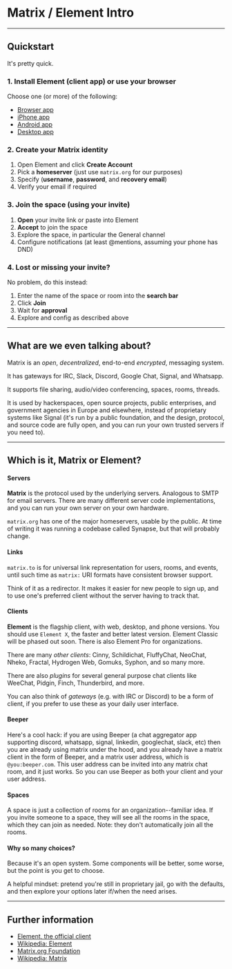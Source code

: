 # Matrix / Element Intro

---------------------------------------------------------------------------

## Quickstart

It's pretty quick.

### 1. Install Element (client app) or use your browser

Choose one (or more) of the following:

* [Browser app](https://app.element.io/)
* [iPhone app](https://apps.apple.com/app/vector/id1083446067)
* [Android app](https://play.google.com/store/apps/details?id=im.vector.app)
* [Desktop app](https://element.io/download)

### 2. Create your Matrix identity

1. Open Element and click **Create Account**
2. Pick a **homeserver** (just use `matrix.org` for our purposes)
3. Specify (**username**, **password**, and **recovery email**)
4. Verify your email if required

### 3. Join the space (using your invite)

1. **Open** your invite link or paste into Element
2. **Accept** to join the space
3. Explore the space, in particular the General channel
4. Configure notifications (at least @mentions, assuming your phone has DND)

### 4. Lost or missing your invite?

No problem, do this instead:

1. Enter the name of the space or room into the **search bar**
2. Click **Join**
3. Wait for **approval**
4. Explore and config as described above

---------------------------------------------------------------------------

## What are we even talking about?

Matrix is an *open*, *decentralized*, end-to-end *encrypted*, messaging system.

It has gateways for IRC, Slack, Discord, Google Chat, Signal, and Whatsapp.

It supports file sharing, audio/video conferencing, spaces, rooms, threads.

It is used by hackerspaces, open source projects, public enterprises, and
government agencies in Europe and elsewhere, instead of proprietary systems
like Signal (it's run by a public foundation, and the design, protocol, and
source code are fully open, and you can run your own trusted servers if you
need to).

---------------------------------------------------------------------------

## Which is it, Matrix or Element?

#### Servers

**Matrix** is the protocol used by the underlying servers.  Analogous to SMTP
for email servers.  There are many different server code implementations, and
you can run your own server on your own hardware.

`matrix.org` has one of the major homeservers, usable by the public.  At time
of writing it was running a codebase called Synapse, but that will probably
change.

#### Links

`matrix.to` is for universal link representation for users, rooms, and events,
until such time as `matrix:` URI formats have consistent browser support.

Think of it as a redirector.  It makes it easier for new people to sign up, and
to use one's preferred client without the server having to track that.

#### Clients

**Element** is the flagship client, with web, desktop, and phone versions.
You should use `Element X`, the faster and better latest version.  Element
Classic will be phased out soon.  There is also Element Pro for organizations.

There are many *other clients*: Cinny, Schildichat, FluffyChat, NeoChat, Nheko,
Fractal, Hydrogen Web, Gomuks, Syphon, and so many more.

There are also *plugins* for several general purpose chat clients like WeeChat,
Pidgin, Finch, Thunderbird, and more.

You can also think of *gateways* (e.g. with IRC or Discord) to be a form of client, if you prefer to use these as your daily user interface.

#### Beeper

Here's a cool hack: if you are using Beeper (a chat aggregator app supporting
discord, whatsapp, signal, linkedin, googlechat, slack, etc) then you are
already using matrix under the hood, and you already have a matrix client in
the form of Beeper, and a matrix user address, which is `@you:beeper.com`.
This user address can be invited into any matrix chat room, and it just works.
So you can use Beeper as both your client and your user address.

#### Spaces

A space is just a collection of rooms for an organization--familiar idea.  If
you invite someone to a space, they will see all the rooms in the space, which
they can join as needed.  Note: they don't automatically join all the rooms.

#### Why so many choices?

Because it's an open system.  Some components will be better, some worse,
but the point is you get to choose.

A helpful mindset: pretend you're still in proprietary jail, go with the
defaults, and then explore your options later if/when the need arises.

------------------------------------------------------------------

## Further information

* [Element, the official client](https://element.io/)
* [Wikipedia: Element](https://en.wikipedia.org/wiki/Element_(software))
* [Matrix.org Foundation](https://matrix.org/)
* [Wikipedia: Matrix](https://en.wikipedia.org/wiki/Matrix_(protocol))

